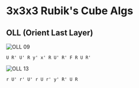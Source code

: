 3x3x3 Rubik's Cube Algs
=======================

OLL (Orient Last Layer)
-----------------------
![OLL 09](https://github.com/huntca/rubiks-cube-algs/raw/master/images/oll/oll09.gif)

    U R' U' R y' x' R U' R' F R U R'

![OLL 13](https://github.com/huntca/rubiks-cube-algs/raw/master/images/oll/oll13.gif)

    r U' r' U' r U r' y' R' U R
